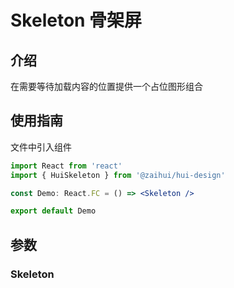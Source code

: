 # Skeleton 骨架屏

## 介绍

在需要等待加载内容的位置提供一个占位图形组合

## 使用指南

文件中引入组件

```jsx
import React from 'react'
import { HuiSkeleton } from '@zaihui/hui-design'

const Demo: React.FC = () => <Skeleton />

export default Demo
```

## 参数

### Skeleton

<auto-doc path="components/Skeleton/index.tsx" />

<demo-phone page="/pages/Skeleton/Skeleton" />
